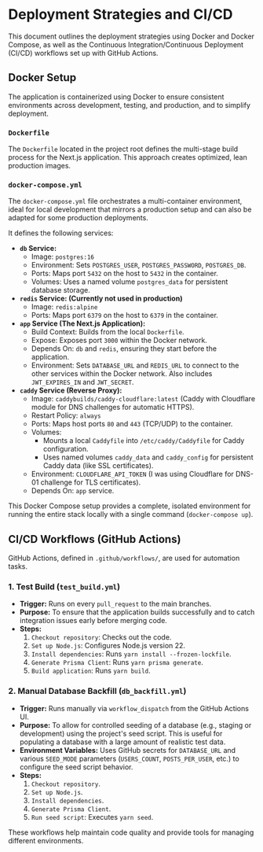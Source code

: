 # Deployment Strategies and CI/CD

This document outlines the deployment strategies using Docker and Docker Compose, as well as the Continuous Integration/Continuous Deployment (CI/CD) workflows set up with GitHub Actions.

## Docker Setup

The application is containerized using Docker to ensure consistent environments across development, testing, and production, and to simplify deployment.

### `Dockerfile`

The `Dockerfile` located in the project root defines the multi-stage build process for the Next.js application. This approach creates optimized, lean production images.

### `docker-compose.yml`

The `docker-compose.yml` file orchestrates a multi-container environment, ideal for local development that mirrors a production setup and can also be adapted for some production deployments.

It defines the following services:

*   **`db` Service:**
    *   Image: `postgres:16`
    *   Environment: Sets `POSTGRES_USER`, `POSTGRES_PASSWORD`, `POSTGRES_DB`.
    *   Ports: Maps port `5432` on the host to `5432` in the container.
    *   Volumes: Uses a named volume `postgres_data` for persistent database storage.
*   **`redis` Service: (Currently not used in production)**
    *   Image: `redis:alpine`
    *   Ports: Maps port `6379` on the host to `6379` in the container.
*   **`app` Service (The Next.js Application):**
    *   Build Context: Builds from the local `Dockerfile`.
    *   Expose: Exposes port `3000` within the Docker network.
    *   Depends On: `db` and `redis`, ensuring they start before the application.
    *   Environment: Sets `DATABASE_URL` and `REDIS_URL` to connect to the other services within the Docker network. Also includes `JWT_EXPIRES_IN` and `JWT_SECRET`.
*   **`caddy` Service (Reverse Proxy):**
    *   Image: `caddybuilds/caddy-cloudflare:latest` (Caddy with Cloudflare module for DNS challenges for automatic HTTPS).
    *   Restart Policy: `always`
    *   Ports: Maps host ports `80` and `443` (TCP/UDP) to the container.
    *   Volumes:
        *   Mounts a local `Caddyfile` into `/etc/caddy/Caddyfile` for Caddy configuration.
        *   Uses named volumes `caddy_data` and `caddy_config` for persistent Caddy data (like SSL certificates).
    *   Environment: `CLOUDFLARE_API_TOKEN` (I was using Cloudflare for DNS-01 challenge for TLS certificates).
    *   Depends On: `app` service.

This Docker Compose setup provides a complete, isolated environment for running the entire stack locally with a single command (`docker-compose up`).

## CI/CD Workflows (GitHub Actions)

GitHub Actions, defined in `.github/workflows/`, are used for automation tasks.

### 1. Test Build (`test_build.yml`)

*   **Trigger:** Runs on every `pull_request` to the main branches.
*   **Purpose:** To ensure that the application builds successfully and to catch integration issues early before merging code.
*   **Steps:**
    1.  `Checkout repository`: Checks out the code.
    2.  `Set up Node.js`: Configures Node.js version 22.
    3.  `Install dependencies`: Runs `yarn install --frozen-lockfile`.
    4.  `Generate Prisma Client`: Runs `yarn prisma generate`.
    5.  `Build application`: Runs `yarn build`.

### 2. Manual Database Backfill (`db_backfill.yml`)

*   **Trigger:** Runs manually via `workflow_dispatch` from the GitHub Actions UI.
*   **Purpose:** To allow for controlled seeding of a database (e.g., staging or development) using the project's seed script. This is useful for populating a database with a large amount of realistic test data.
*   **Environment Variables:** Uses GitHub secrets for `DATABASE_URL` and various `SEED_MODE` parameters (`USERS_COUNT`, `POSTS_PER_USER`, etc.) to configure the seed script behavior.
*   **Steps:**
    1.  `Checkout repository`.
    2.  `Set up Node.js`.
    3.  `Install dependencies`.
    4.  `Generate Prisma Client`.
    5.  `Run seed script`: Executes `yarn seed`.

These workflows help maintain code quality and provide tools for managing different environments. 